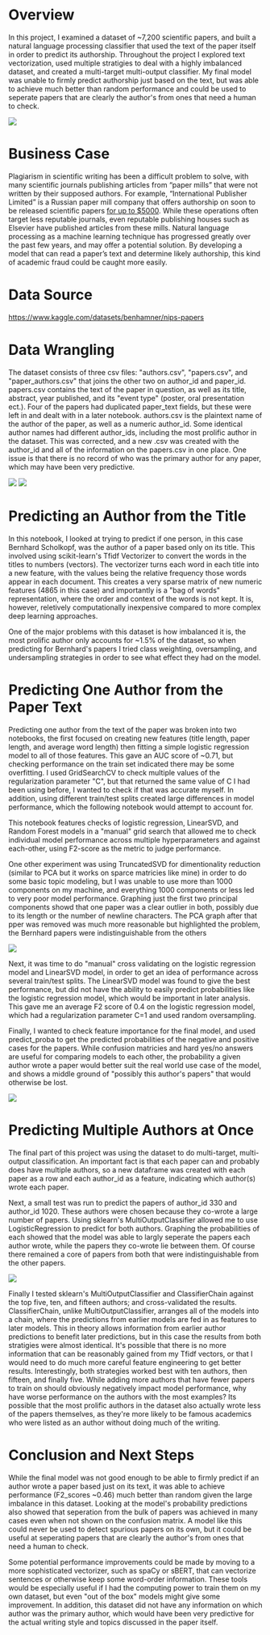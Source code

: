 # Overview
In this project, I examined a dataset of ~7,200 scientific papers, and built a natural language processing classifier that used the text of the paper itself in order to predict its authorship. Throughout the project I explored text vectorization, used multiple stratigies to deal with a highly imbalanced dataset, and created a multi-target multi-output classifier. My final model was unable to firmly predict authorship just based on the text, but was able to achieve much better than random performance and could be used to seperate papers that are clearly the author's from ones that need a human to check.

![](images/scientific-journals.jpg)

# Business Case
 Plagiarism in scientific writing has been a difficult problem to solve, with many scientific journals publishing articles from “paper mills” that were not written by their supposed authors. For example, “International Publisher Limited” is a Russian paper mill company that offers authorship on soon to be released scientific papers [for up to $5000](https://www.science.org/content/article/russian-website-peddles-authorships-linked-reputable-journals). While these operations often target less reputable journals, even reputable publishing houses such as Elsevier have published articles from these mills. Natural language processing as a machine learning technique has progressed greatly over the past few years, and may offer a potential solution. By developing a model that can read a paper’s text and determine likely authorship, this kind of academic fraud could be caught more easily.

# Data Source
https://www.kaggle.com/datasets/benhamner/nips-papers

# Data Wrangling
The dataset consists of three csv files: "authors.csv", "papers.csv", and "paper_authors.csv" that joins the other two on author_id and paper_id. papers.csv contains the text of the paper in question, as well as its title, abstract, year published, and its "event type" (poster, oral presentation ect.). Four of the papers had duplicated paper_text fields, but these were left in and dealt with in a later notebook. authors.csv is the plaintext name of the author of the paper, as well as a numeric author_id. Some identical author names had different author_ids, including the most prolific author in the dataset. This was corrected, and a new .csv was created with the author_id and all of the information on the papers.csv in one place. One issue is that there is no record of who was the primary author for any paper, which may have been very predictive.

![](images/papers-per-author.png)               ![](images/authors-per-paper.png)

# Predicting an Author from the Title
In this notebook, I looked at trying to predict if one person, in this case Bernhard Scholkopf, was the author of a paper based only on its title. This involved using scikit-learn's Tfidf Vectorizer to convert the words in the titles to numbers (vectors). The vectorizer turns each word in each title into a new feature, with the values being the relative frequency those words appear in each document. This creates a very sparse matrix of new numeric features (4865 in this case) and importantly is a "bag of words" representation, where the order and context of the words is not kept. It is, however, reletively computationally inexpensive compared to more complex deep learning approaches. 

One of the major problems with this dataset is how imbalanced it is, the most prolific author only accounts for ~1.5% of the dataset, so when predicting for Bernhard's papers I tried class weighting, oversampling, and undersampling strategies in order to see what effect they had on the model.

# Predicting One Author from the Paper Text
Predicting one author from the text of the paper was broken into two notebooks, the first focused on creating new features (title length, paper length, and average word length) then fitting a simple logistic regression model to all of those features. This gave an AUC score of ~0.71, but checking performance on the train set indicated there may be some overfitting. I used GridSearchCV to check multiple values of the regularization parameter "C", but that returned the same value of C I had been using before, I wanted to check if that was accurate myself. In addition, using different train/test splits created large differences in model performance, which the following notebook would attempt to account for.

This notebook features checks of logistic regression, LinearSVD, and Random Forest models in a "manual" grid search that allowed me to check individual model performance across multiple hyperparameters and against each-other, using F2-score as the metric to judge performance. 

One other experiment was using TruncatedSVD for dimentionality reduction (similar to PCA but it works on sparce matricies like mine) in order to do some basic topic modeling, but I was unable to use more than 1000 components on my machine, and everything 1000 components or less led to very poor model performance. Graphing just the first two principal components showd that one paper was a clear outlier in both, possibly due to its length or the number of newline characters. The PCA graph after that pper was removed was much more reasonable but highlighted the problem, the Bernhard papers were indistinguishable from the others

![](images/PCA-analysis.png)

Next, it was time to do "manual" cross validating on the logistic regression model and LinearSVD model, in order to get an idea of performance across several train/test splits. The LinearSVD model was found to give the best performance, but did not have the ability to easily predict probabilities like the logistic regression model, which would be important in later analysis. This gave me an average F2 score of 0.4 on the logistic regression model, which had a regularization parameter C=1 and used random oversampling. 

Finally, I wanted to check feature importance for the final model, and used predict_proba to get the predicted probabilities of the negative and positive cases for the papers. While confusion matricies and hard yes/no answers are useful for comparing models to each other, the probability a given author wrote a paper would better suit the real world use case of the model, and shows a middle ground of "possibly this author's papers" that would otherwise be lost.

![](images/one-author-proba.png)

# Predicting Multiple Authors at Once
The final part of this project was using the dataset to do multi-target, multi-output classification. An important fact is that each paper can and probably does have multiple authors, so a new dataframe was created with each paper as a row and each author_id as a feature, indicating which author(s) wrote each paper. 

Next, a small test was run to predict the papers of author_id 330 and author_id 1020. These authors were chosen because they co-wrote a large number of papers. Using sklearn's MultiOutputClassifier allowed me to use LogisticRegression to predict for both authors. Graphing the probabilities of each showed that the model was able to largly seperate the papers each author wrote, while the papers they co-wrote lie between them. Of course there remained a core of papers from both that were indistinguishable from the other papers.

![](images/multi-author-proba.png)

Finally I tested sklearn's MultiOutputClassifier and ClassifierChain against the top five, ten, and fifteen authors; and cross-validated the results. ClassifierChain, unlike MultiOutputClassifier, arranges all of the models into a chain, where the predictions from earlier models are fed in as features to later models. This in theory allows information from earlier author predictions to benefit later predictions, but in this case the results from both stratigies were almost identical. It's possible that there is no more information that can be reasonably gained from my Tfidf vectors, or that I would need to do much more careful feature engineering to get better results. Interestingly, both strategies worked best with ten authors, then fifteen, and finally five. While adding more authors that have fewer papers to train on should obviously negatively impact model performance, why have worse performance on the authors with the most examples? Its possible that the most prolific authors in the dataset also actually wrote less of the papers themselves, as they're more likely to be famous academics who were listed as an author without doing much of the writing.

# Conclusion and Next Steps
While the final model was not good enough to be able to firmly predict if an author wrote a paper based just on its text, it was able to achieve performance (F2_scores ~0.46) much better than random given the large imbalance in this dataset. Looking at the model's probability predictions also showed that seperation from the bulk of papers was achieved in many cases even when not shown on the confusion matrix. A model like this could never be used to detect spurious papers on its own, but it could be useful at seperating papers that are clearly the author's from ones that need a human to check. 

Some potential performance improvements could be made by moving to a more sophisticated vectorizer, such as spaCy or sBERT, that can vectorize sentences or otherwise keep some word-order information. These tools would be especially useful if I had the computing power to train them on my own dataset, but even "out of the box" models might give some improvement. In addition, this dataset did not have any information on which author was the primary author, which would have been very predictive for the actual writing style and topics discussed in the paper itself.